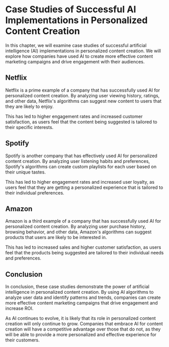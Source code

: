 Case Studies of Successful AI Implementations in Personalized Content Creation
=====================================================================================================================================

In this chapter, we will examine case studies of successful artificial intelligence (AI) implementations in personalized content creation. We will explore how companies have used AI to create more effective content marketing campaigns and drive engagement with their audiences.

Netflix
-------

Netflix is a prime example of a company that has successfully used AI for personalized content creation. By analyzing user viewing history, ratings, and other data, Netflix's algorithms can suggest new content to users that they are likely to enjoy.

This has led to higher engagement rates and increased customer satisfaction, as users feel that the content being suggested is tailored to their specific interests.

Spotify
-------

Spotify is another company that has effectively used AI for personalized content creation. By analyzing user listening habits and preferences, Spotify's algorithms can create custom playlists for each user based on their unique tastes.

This has led to higher engagement rates and increased user loyalty, as users feel that they are getting a personalized experience that is tailored to their individual preferences.

Amazon
------

Amazon is a third example of a company that has successfully used AI for personalized content creation. By analyzing user purchase history, browsing behavior, and other data, Amazon's algorithms can suggest products that users are likely to be interested in.

This has led to increased sales and higher customer satisfaction, as users feel that the products being suggested are tailored to their individual needs and preferences.

Conclusion
----------

In conclusion, these case studies demonstrate the power of artificial intelligence in personalized content creation. By using AI algorithms to analyze user data and identify patterns and trends, companies can create more effective content marketing campaigns that drive engagement and increase ROI.

As AI continues to evolve, it is likely that its role in personalized content creation will only continue to grow. Companies that embrace AI for content creation will have a competitive advantage over those that do not, as they will be able to provide a more personalized and effective experience for their customers.
